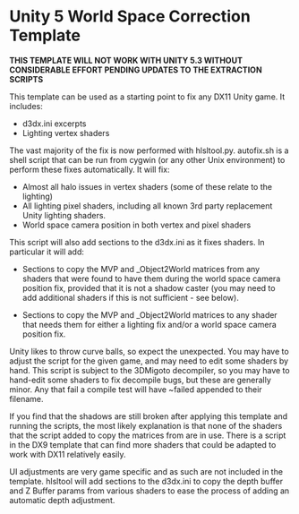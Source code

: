 Unity 5 World Space Correction Template
=======================================

**THIS TEMPLATE WILL NOT WORK WITH UNITY 5.3 WITHOUT CONSIDERABLE EFFORT PENDING UPDATES TO THE EXTRACTION SCRIPTS**

This template can be used as a starting point to fix any DX11 Unity game. It
includes:

- d3dx.ini excerpts
- Lighting vertex shaders

The vast majority of the fix is now performed with hlsltool.py. autofix.sh is
a shell script that can be run from cygwin (or any other Unix environment) to
perform these fixes automatically. It will fix:

- Almost all halo issues in vertex shaders (some of these relate to the
  lighting)
- All lighting pixel shaders, including all known 3rd party replacement Unity
  lighting shaders.
- World space camera position in both vertex and pixel shaders

This script will also add sections to the d3dx.ini as it fixes shaders.  In
particular it will add:

- Sections to copy the MVP and \_Object2World matrices from any shaders that
  were found to have them during the world space camera position fix, provided
  that it is not a shadow caster (you may need to add additional shaders if
  this is not sufficient - see below).

- Sections to copy the MVP and \_Object2World matrices to any shader that needs
  them for either a lighting fix and/or a world space camera position fix.

Unity likes to throw curve balls, so expect the unexpected. You may have to
adjust the script for the given game, and may need to edit some shaders by
hand. This script is subject to the 3DMigoto decompiler, so you may have to
hand-edit some shaders to fix decompile bugs, but these are generally minor.
Any that fail a compile test will have ~failed appended to their filename.

If you find that the shadows are still broken after applying this template and
running the scripts, the most likely explanation is that none of the shaders
that the script added to copy the matrices from are in use. There is a script
in the DX9 template that can find more shaders that could be adapted to work
with DX11 relatively easily.

UI adjustments are very game specific and as such are not included in the
template. hlsltool will add sections to the d3dx.ini to copy the depth buffer
and Z Buffer params from various shaders to ease the process of adding an
automatic depth adjustment.
